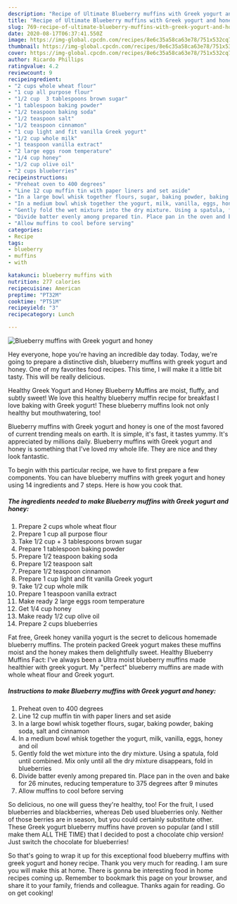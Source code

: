 ```yaml
---
description: "Recipe of Ultimate Blueberry muffins with Greek yogurt and honey"
title: "Recipe of Ultimate Blueberry muffins with Greek yogurt and honey"
slug: 769-recipe-of-ultimate-blueberry-muffins-with-greek-yogurt-and-honey
date: 2020-08-17T06:37:41.550Z
image: https://img-global.cpcdn.com/recipes/8e6c35a58ca63e78/751x532cq70/blueberry-muffins-with-greek-yogurt-and-honey-recipe-main-photo.jpg
thumbnail: https://img-global.cpcdn.com/recipes/8e6c35a58ca63e78/751x532cq70/blueberry-muffins-with-greek-yogurt-and-honey-recipe-main-photo.jpg
cover: https://img-global.cpcdn.com/recipes/8e6c35a58ca63e78/751x532cq70/blueberry-muffins-with-greek-yogurt-and-honey-recipe-main-photo.jpg
author: Ricardo Phillips
ratingvalue: 4.2
reviewcount: 9
recipeingredient:
- "2 cups whole wheat flour"
- "1 cup all purpose flour"
- "1/2 cup  3 tablespoons brown sugar"
- "1 tablespoon baking powder"
- "1/2 teaspoon baking soda"
- "1/2 teaspoon salt"
- "1/2 teaspoon cinnamon"
- "1 cup light and fit vanilla Greek yogurt"
- "1/2 cup whole milk"
- "1 teaspoon vanilla extract"
- "2 large eggs room temperature"
- "1/4 cup honey"
- "1/2 cup olive oil"
- "2 cups blueberries"
recipeinstructions:
- "Preheat oven to 400 degrees"
- "Line 12 cup muffin tin with paper liners and set aside"
- "In a large bowl whisk together flours, sugar, baking powder, baking soda, salt and cinnamon"
- "In a medium bowl whisk together the yogurt, milk, vanilla, eggs, honey and oil"
- "Gently fold the wet mixture into the dry mixture. Using a spatula, fold until combined. Mix only until all the dry mixture disappears, fold in blueberries"
- "Divide batter evenly among prepared tin. Place pan in the oven and bake for 26 minutes, reducing temperature to 375 degrees after 9 minutes"
- "Allow muffins to cool before serving"
categories:
- Recipe
tags:
- blueberry
- muffins
- with

katakunci: blueberry muffins with 
nutrition: 277 calories
recipecuisine: American
preptime: "PT32M"
cooktime: "PT51M"
recipeyield: "3"
recipecategory: Lunch

---
```



![Blueberry muffins with Greek yogurt and honey](https://img-global.cpcdn.com/recipes/8e6c35a58ca63e78/751x532cq70/blueberry-muffins-with-greek-yogurt-and-honey-recipe-main-photo.jpg)

Hey everyone, hope you're having an incredible day today. Today, we're going to prepare a distinctive dish, blueberry muffins with greek yogurt and honey. One of my favorites food recipes. This time, I will make it a little bit tasty. This will be really delicious.

Healthy Greek Yogurt and Honey Blueberry Muffins are moist, fluffy, and subtly sweet! We love this healthy blueberry muffin recipe for breakfast I love baking with Greek yogurt! These blueberry muffins look not only healthy but mouthwatering, too!

Blueberry muffins with Greek yogurt and honey is one of the most favored of current trending meals on earth. It is simple, it's fast, it tastes yummy. It's appreciated by millions daily. Blueberry muffins with Greek yogurt and honey is something that I've loved my whole life. They are nice and they look fantastic.


To begin with this particular recipe, we have to first prepare a few components. You can have blueberry muffins with greek yogurt and honey using 14 ingredients and 7 steps. Here is how you cook that.

<!--inarticleads1-->

##### The ingredients needed to make Blueberry muffins with Greek yogurt and honey:

1. Prepare 2 cups whole wheat flour
1. Prepare 1 cup all purpose flour
1. Take 1/2 cup + 3 tablespoons brown sugar
1. Prepare 1 tablespoon baking powder
1. Prepare 1/2 teaspoon baking soda
1. Prepare 1/2 teaspoon salt
1. Prepare 1/2 teaspoon cinnamon
1. Prepare 1 cup light and fit vanilla Greek yogurt
1. Take 1/2 cup whole milk
1. Prepare 1 teaspoon vanilla extract
1. Make ready 2 large eggs room temperature
1. Get 1/4 cup honey
1. Make ready 1/2 cup olive oil
1. Prepare 2 cups blueberries


Fat free, Greek honey vanilla yogurt is the secret to delicous homemade blueberry muffins. The protein packed Greek yogurt makes these muffins moist and the honey makes them delightfully sweet. Healthy Blueberry Muffins Fact: I&#39;ve always been a Ultra moist blueberry muffins made healthier with greek yogurt. My &#34;perfect&#34; blueberry muffins are made with whole wheat flour and Greek yogurt. 

<!--inarticleads2-->

##### Instructions to make Blueberry muffins with Greek yogurt and honey:

1. Preheat oven to 400 degrees
1. Line 12 cup muffin tin with paper liners and set aside
1. In a large bowl whisk together flours, sugar, baking powder, baking soda, salt and cinnamon
1. In a medium bowl whisk together the yogurt, milk, vanilla, eggs, honey and oil
1. Gently fold the wet mixture into the dry mixture. Using a spatula, fold until combined. Mix only until all the dry mixture disappears, fold in blueberries
1. Divide batter evenly among prepared tin. Place pan in the oven and bake for 26 minutes, reducing temperature to 375 degrees after 9 minutes
1. Allow muffins to cool before serving


So delicious, no one will guess they&#39;re healthy, too! For the fruit, I used blueberries and blackberries, whereas Deb used blueberries only. Neither of those berries are in season, but you could certainly substitute other. These Greek yogurt blueberry muffins have proven so popular (and I still make them ALL THE TIME) that I decided to post a chocolate chip version! Just switch the chocolate for blueberries! 

So that's going to wrap it up for this exceptional food blueberry muffins with greek yogurt and honey recipe. Thank you very much for reading. I am sure you will make this at home. There is gonna be interesting food in home recipes coming up. Remember to bookmark this page on your browser, and share it to your family, friends and colleague. Thanks again for reading. Go on get cooking!
